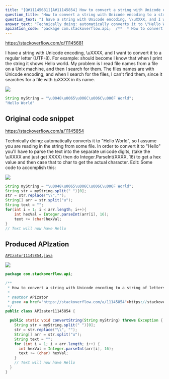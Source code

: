 ```yaml
---
title: "[Q#11145681][A#11145854] How to convert a string with Unicode encoding to a string of letters"
question_title: "How to convert a string with Unicode encoding to a string of letters"
question_text: "I have a string with Unicode encoding, \\uXXXX, and I want to convert it to a regular letter (UTF-8). For example: should become I know that when I print the string it shows Hello world. My problem is I read file names from a file on a Unix machine, and then I search for them. The files names are with Unicode encoding, and when I search for the files, I can't find them, since it searches for a file with \\uXXXX in its name."
answer_text: "Technically doing: automatically converts it to \"Hello World\", so I assume you are reading in the string from some file. In order to convert it to \"Hello\" you'll have to parse the text into the separate unicode digits, (take the \\uXXXX and just get XXXX) then do Integer.ParseInt(XXXX, 16) to get a hex value and then case that to char to get the actual character. Edit: Some code to accomplish this:"
apization_code: "package com.stackoverflow.api;  /**  * How to convert a string with Unicode encoding to a string of letters  *  * @author APIzator  * @see <a href=\"https://stackoverflow.com/a/11145854\">https://stackoverflow.com/a/11145854</a>  */ public class APIzator11145854 {    public static void convertString(String myString) throws Exception {     String str = myString.split(\" \")[0];     str = str.replace(\"\\\\\", \"\");     String[] arr = str.split(\"u\");     String text = \"\";     for (int i = 1; i < arr.length; i++) {       int hexVal = Integer.parseInt(arr[i], 16);       text += (char) hexVal;     }     // Text will now have Hello   } }"
---
```


https://stackoverflow.com/q/11145681

I have a string with Unicode encoding, \uXXXX, and I want to convert it to a regular letter (UTF-8). For example:
should become
I know that when I print the string it shows Hello world. My problem is I read file names from a file on a Unix machine, and then I search for them. The files names are with Unicode encoding, and when I search for the files, I can&#x27;t find them, since it searches for a file with \uXXXX in its name.


<div class="code-logo"><img src="/stackoverflow.png" /></div>

```java
String myString = "\u0048\u0065\u006C\u006C\u006F World";
"Hello World"
```


## Original code snippet

https://stackoverflow.com/a/11145854

Technically doing:
automatically converts it to &quot;Hello World&quot;, so I assume you are reading in the string from some file. In order to convert it to &quot;Hello&quot; you&#x27;ll have to parse the text into the separate unicode digits, (take the \uXXXX and just get XXXX) then do Integer.ParseInt(XXXX, 16) to get a hex value and then case that to char to get the actual character.
Edit: Some code to accomplish this:

<div class="code-logo"><img src="/stackoverflow.png" /></div>

```java
String myString = "\u0048\u0065\u006C\u006C\u006F World";
String str = myString.split(" ")[0];
str = str.replace("\\","");
String[] arr = str.split("u");
String text = "";
for(int i = 1; i < arr.length; i++){
    int hexVal = Integer.parseInt(arr[i], 16);
    text += (char)hexVal;
}
// Text will now have Hello
```

## Produced APIzation

[`APIzator11145854.java`](https://github.com/blind-papers/apization-temp-data/raw/main/search/APIzator11145854.java)

<div class="code-logo"><img src="/apizator.png" /></div>

```java
package com.stackoverflow.api;

/**
 * How to convert a string with Unicode encoding to a string of letters
 *
 * @author APIzator
 * @see <a href="https://stackoverflow.com/a/11145854">https://stackoverflow.com/a/11145854</a>
 */
public class APIzator11145854 {

  public static void convertString(String myString) throws Exception {
    String str = myString.split(" ")[0];
    str = str.replace("\\", "");
    String[] arr = str.split("u");
    String text = "";
    for (int i = 1; i < arr.length; i++) {
      int hexVal = Integer.parseInt(arr[i], 16);
      text += (char) hexVal;
    }
    // Text will now have Hello
  }
}

```